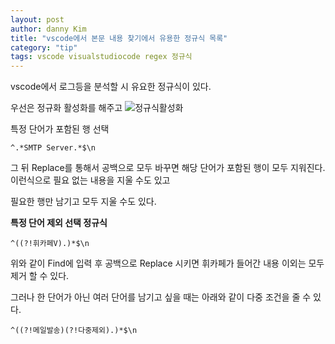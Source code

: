 ```yaml
---
layout: post
author: danny Kim
title: "vscode에서 본문 내용 찾기에서 유용한 정규식 목록"
category: "tip"
tags: vscode visualstudiocode regex 정규식
---
```


vscode에서 로그등을 분석할 시 유요한 정규식이 있다.

우선은 정규화 활성화를 해주고
![정규식활성화](https://github.com/crykiss/crykiss.github.io/blob/master/assets/images/vscode정규식위치.png?raw=true)

특정 단어가 포함된 행 선택

```
^.*SMTP Server.*$\n
```

그 뒤 Replace를 통해서 공백으로 모두 바꾸면 해당 단어가 포함된 행이 모두 지워진다.
이런식으로 필요 없는 내용을 지울 수도 있고

필요한 행만 남기고 모두 지울 수도 있다.

**특정 단어 제외 선택 정규식**

```
^((?!휘카페V).)*$\n
```

위와 같이 Find에 입력 후 공백으로 Replace 시키면 휘카페가 들어간 내용 이외는 모두 제거 할 수 있다.

그러나 한 단어가 아닌 여러 단어를 남기고 싶을 때는 아래와 같이 다중 조건을 줄 수 있다.

```
^((?!메일발송)(?!다중제외).)*$\n
```
